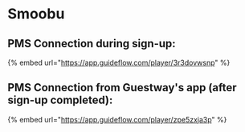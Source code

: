 # Smoobu

## PMS Connection during sign-up:

{% embed url="https://app.guideflow.com/player/3r3dovwsnp" %}

## PMS Connection from Guestway's app (after sign-up completed):

{% embed url="https://app.guideflow.com/player/zpe5zxja3p" %}
